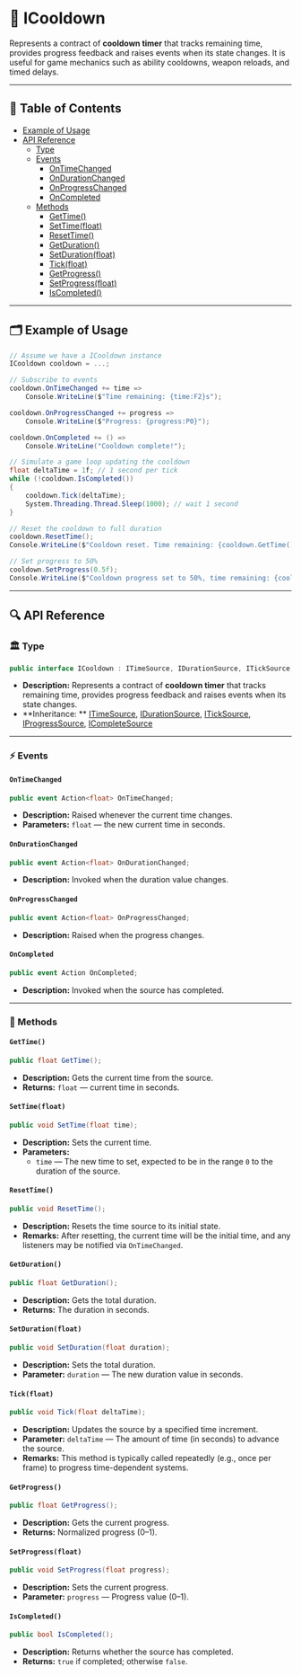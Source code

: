# 🧩️ ICooldown

Represents a contract of **cooldown timer** that tracks remaining time, provides progress feedback and raises events
when its state changes. It is useful for game mechanics such as ability cooldowns, weapon reloads, and timed delays.

---

## 📑 Table of Contents

- [Example of Usage](#-example-of-usage)
- [API Reference](#-api-reference)
    - [Type](#-type)
    - [Events](#-events)
        - [OnTimeChanged](#ontimechanged)
        - [OnDurationChanged](#ondurationchanged)
        - [OnProgressChanged](#onprogresschanged)
        - [OnCompleted](#oncompleted)
    - [Methods](#-methods)
        - [GetTime()](#gettime)
        - [SetTime(float)](#settimefloat)
        - [ResetTime()](#resettime)
        - [GetDuration()](#getduration)
        - [SetDuration(float)](#setdurationfloat)
        - [Tick(float)](#tickfloat)
        - [GetProgress()](#getprogress)
        - [SetProgress(float)](#setprogressfloat)
        - [IsCompleted()](#iscompleted)

---

## 🗂 Example of Usage

```csharp
// Assume we have a ICooldown instance
ICooldown cooldown = ...;

// Subscribe to events
cooldown.OnTimeChanged += time => 
    Console.WriteLine($"Time remaining: {time:F2}s");

cooldown.OnProgressChanged += progress => 
    Console.WriteLine($"Progress: {progress:P0}");

cooldown.OnCompleted += () => 
    Console.WriteLine("Cooldown complete!");

// Simulate a game loop updating the cooldown
float deltaTime = 1f; // 1 second per tick
while (!cooldown.IsCompleted())
{
    cooldown.Tick(deltaTime);
    System.Threading.Thread.Sleep(1000); // wait 1 second
}

// Reset the cooldown to full duration
cooldown.ResetTime();
Console.WriteLine($"Cooldown reset. Time remaining: {cooldown.GetTime()}s");

// Set progress to 50%
cooldown.SetProgress(0.5f);
Console.WriteLine($"Cooldown progress set to 50%, time remaining: {cooldown.GetTime()}s");
```

---

## 🔍 API Reference

### 🏛️ Type <div id="-type"></div>

```csharp
public interface ICooldown : ITimeSource, IDurationSource, ITickSource, IProgressSource, ICompleteSource;
```

- **Description:** Represents a contract of **cooldown timer** that tracks remaining time, provides progress feedback
  and raises events
  when its state changes.
- **Inheritance:
  ** [ITimeSource](ITimeSource.md), [IDurationSource](IDurationSource.md), [ITickSource](ITickSource.md), [IProgressSource](IProgressSource.md), [ICompleteSource](ICompleteSource.md)

---

### ⚡ Events

#### `OnTimeChanged`

```csharp
public event Action<float> OnTimeChanged;
```

- **Description:** Raised whenever the current time changes.
- **Parameters:** `float` — the new current time in seconds.

#### `OnDurationChanged`

```csharp
public event Action<float> OnDurationChanged;
```

- **Description:** Invoked when the duration value changes.

#### `OnProgressChanged`

```csharp
public event Action<float> OnProgressChanged;  
```

- **Description:** Raised when the progress changes.

#### `OnCompleted`

```csharp
public event Action OnCompleted;  
```

- **Description:** Invoked when the source has completed.

---

### 🏹 Methods

#### `GetTime()`

```csharp
public float GetTime();
```

- **Description:** Gets the current time from the source.
- **Returns:** `float` — current time in seconds.

#### `SetTime(float)`

```csharp
public void SetTime(float time);
```

- **Description:** Sets the current time.
- **Parameters:**
    - `time` — The new time to set, expected to be in the range `0` to the duration of the source.

#### `ResetTime()`

```csharp
public void ResetTime();  
```

- **Description:** Resets the time source to its initial state.
- **Remarks:** After resetting, the current time will be the initial time, and any listeners may be notified via
  `OnTimeChanged`.

#### `GetDuration()`

```csharp
public float GetDuration();  
```

- **Description:** Gets the total duration.
- **Returns:** The duration in seconds.

#### `SetDuration(float)`

```csharp
public void SetDuration(float duration);  
```

- **Description:** Sets the total duration.
- **Parameter:** `duration` — The new duration value in seconds.

#### `Tick(float)`

```csharp
public void Tick(float deltaTime);  
```

- **Description:** Updates the source by a specified time increment.
- **Parameter:** `deltaTime` — The amount of time (in seconds) to advance the source.
- **Remarks:** This method is typically called repeatedly (e.g., once per frame) to progress time-dependent systems.

#### `GetProgress()`

```csharp
public float GetProgress();  
```

- **Description:** Gets the current progress.
- **Returns:** Normalized progress (0–1).

#### `SetProgress(float)`

```csharp
public void SetProgress(float progress);  
```

- **Description:** Sets the current progress.
- **Parameter:** `progress` — Progress value (0–1).

#### `IsCompleted()`

```csharp
public bool IsCompleted();  
```

- **Description:** Returns whether the source has completed.
- **Returns:** `true` if completed; otherwise `false`.